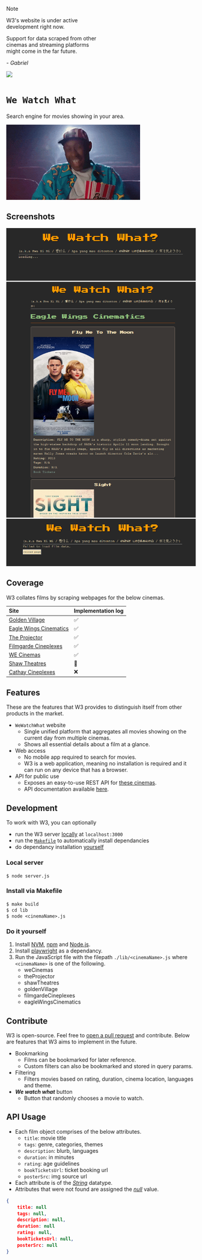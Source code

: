 > [!NOTE]  
> W3's website is under active  
> development right now.  
>  
> Support for data scraped from other  
> cinemas and streaming platforms  
> might come in the far future.  
>  
> *\- Gabriel*  

![](https://img.shields.io/badge/w3_1.0-passing-green)

# `We Watch What`

Search engine for movies showing in your area.  

![](asset/memes/tyler.gif)

## Screenshots

![](asset/screenshot/screenshot1.png)
![](asset/screenshot/screenshot2.png)
![](asset/screenshot/screenshot3.png)

## Coverage
  
W3 collates films by scraping webpages for the below cinemas.  
  
| Site | Implementation log |
| :--- | :--- |
| [Golden Village](https://www.gv.com.sg/) | :white_check_mark: |
| [Eagle Wings Cinematics](https://www.eaglewingscinematics.com.sg/) | :white_check_mark: |
| [The Projector](https://theprojector.sg/) | :white_check_mark: |
| [Filmgarde Cineplexes](https://fgcineplex.com.sg/movies) | :white_check_mark: |
| [WE Cinemas](https://www.wecinemas.com.sg/) | :white_check_mark: |
| [Shaw Theatres](https://shaw.sg/) | :construction: |
| [Cathay Cineplexes](https://www.cathaycineplexes.com.sg/) | :x: |
  
## Features

These are the features that W3 provides to distinguish itself from other products in the market.

* `WeWatchWhat` website
    * Single unified platform that aggregates all movies showing on the current day from multiple cinemas.
    * Shows all essential details about a film at a glance.
* Web access  
    * No mobile app required to search for movies.
    * W3 is a web application, meaning no installation is required and it can run on any device that has a browser. 
* API for public use
    * Exposes an easy-to-use REST API for [these cinemas](#coverage).
    * API documentation available [here](#api-usage).

## Development
  
To work with W3, you can optionally

* run the W3 server [locally](#local-server) at `localhost:3000`
* run the [`Makefile`](#install-via-makefile) to automatically install dependancies  
* do dependancy installation [yourself](#do-it-yourself)  
  
### Local server
  
```console
$ node server.js
```
  
### Install via Makefile  
  
```console
$ make build
$ cd lib
$ node <cinemaName>.js
```
  
### Do it yourself  
  
1. Install [NVM](https://github.com/nvm-sh/nvm), [npm](https://www.npmjs.com/) and [Node.js](https://nodejs.org/en).  
2. Install [playwright](https://playwright.dev/) as a dependancy.  
3. Run the JavaScript file with the filepath `./lib/<cinemaName>.js` where `<cinemaName>` is one of the following.  
    * weCinemas  
    * theProjector  
    * shawTheatres  
    * goldenVillage  
    * filmgardeCineplexes  
    * eagleWingsCinematics  
  
## Contribute

W3 is open-source. Feel free to [open a pull request](https://docs.github.com/en/pull-requests/collaborating-with-pull-requests/proposing-changes-to-your-work-with-pull-requests/creating-a-pull-request) and contribute. Below are features that W3 aims to implement in the future. 

* Bookmarking
    * Films can be bookmarked for later reference.
    * Custom filters can also be bookmarked and stored in query params.  
* Filtering
    * Filters movies based on rating, duration, cinema location, languages and theme.
* ***We watch what*** button
    * Button that randomly chooses a movie to watch.

## API Usage
  
* Each film object comprises of the below attributes.
    * `title`: movie title
    * `tags`: genre, categories, themes
    * `description`: blurb, languages
    * `duration`: in minutes
    * `rating`: age guidelines
    * `bookTicketsUrl`: ticket booking url
    * `posterSrc`: img source url
* Each attribute is of the [*String*](https://developer.mozilla.org/en-US/docs/Web/JavaScript/Reference/Global_Objects/String) datatype.
* Attributes that were not found are assigned the [*null*](https://developer.mozilla.org/en-US/docs/Web/JavaScript/Reference/Operators/null) value.

```json
{
    title: null
    tags: null,
    description: null,
    duration: null
    rating: null,
    bookTicketsUrl: null,
    posterSrc: null
}
```